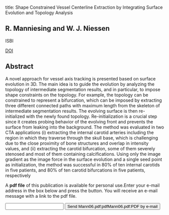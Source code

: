 title: Shape Constrained Vessel Centerline Extraction by Integrating Surface Evolution and Topology Analysis

## R. Manniesing and W. J. Niessen
ISBI

<a href="https://doi.org/10.1109/ISBI.2006.1624878">DOI</a>

## Abstract
A novel approach for vessel axis tracking is presented based on surface evolution in 3D. The main idea is to guide the evolution by analyzing the topology of intermediate segmentation results, and in particular, to impose shape constraints on the topology. For example, the topology can be constrained to represent a bifurcation, which can be imposed by extracting three different connected paths with maximum length from the skeleton of intermediate segmentation results. The evolving surface is then re-initialized with the newly found topology. Re-initialization is a crucial step since it creates probing behavior of the evolving front and prevents the surface from leaking into the background. The method was evaluated in two CTA applications (i) extracting the internal carotid arteries including the region in which they traverse through the skull base, which is challenging due to the close proximity of bone structures and overlap in intensity values, and (ii) extracting the carotid bifurcation, some of them severely stenosed and most of them containing calcifications. Using only the image gradient as the image force in the surface evolution and a single seed point as initialization, the method was successful in 80% of ten internal carotids in five patients, and 80% of ten carotid bifurcations in five patients, respectively

A <b>pdf file</b> of this publication is available for personal use.Enter your e-mail address in the box below and press the button. You will receive an e-mail message with a link to the pdf file.
<form action="sender.php">  <input type="text" name="email">  <input type="submit" value="Send Mann06.pdf:pdfMann06.pdf:PDF by e-mail"></form>